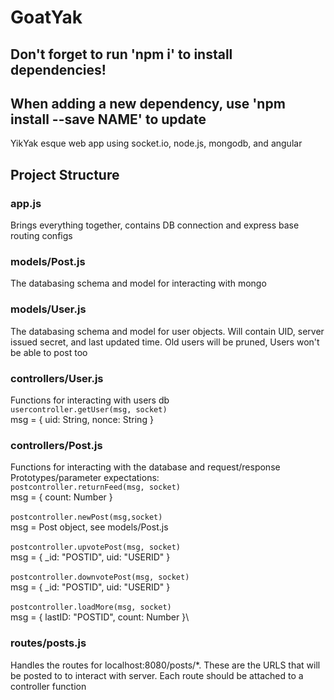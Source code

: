 # GoatYak
## Don't forget to run 'npm i' to install dependencies!
## When adding a new dependency, use 'npm install --save NAME' to update
YikYak esque web app using socket.io, node.js, mongodb, and angular

## Project Structure
### app.js
Brings everything together, contains DB connection and express base routing configs

### models/Post.js
 The databasing schema and model for interacting with mongo

 ### models/User.js
 The databasing schema and model for user objects. Will contain UID, server issued secret, and last updated time. Old users
 will be pruned, Users won't be able to post too

### controllers/User.js
Functions for interacting with users db\
`usercontroller.getUser(msg, socket)`\
msg = { uid: String, nonce: String }

### controllers/Post.js 
Functions for interacting with the database and request/response\
Prototypes/parameter expectations:\
`postcontroller.returnFeed(msg, socket)`\
msg = { count: Number }\
\
`postcontroller.newPost(msg,socket)`\
msg = Post object, see models/Post.js\
\
`postcontroller.upvotePost(msg, socket)`\
msg = { _id: "POSTID", uid: "USERID" }\
\
`postcontroller.downvotePost(msg, socket)`\
msg = { _id: "POSTID", uid: "USERID" }\
\
`postcontroller.loadMore(msg, socket)`\
msg = { lastID: "POSTID", count: Number }\



### routes/posts.js

Handles the routes for localhost:8080/posts/*. These are the URLS that will be posted to to interact with server.
Each route should be attached to a controller function
